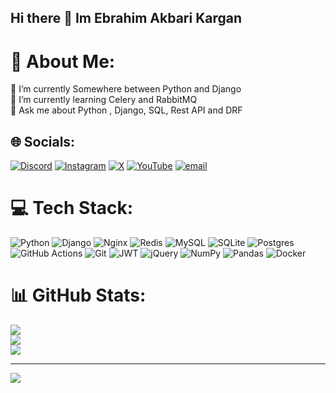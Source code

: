 ## Hi there 👋 Im Ebrahim Akbari Kargan

# 💫 About Me:
🔭 I’m currently Somewhere between Python and Django<br>🌱 I’m currently learning Celery and RabbitMQ<br>💬 Ask me about Python , Django, SQL, Rest API and DRF<br>

## 🌐 Socials:
[![Discord](https://img.shields.io/badge/Discord-%237289DA.svg?logo=discord&logoColor=white)](https://discord.gg/https://discord.gg/6FapS3Xv) [![Instagram](https://img.shields.io/badge/Instagram-%23E4405F.svg?logo=Instagram&logoColor=white)](https://instagram.com/@ebrahim_ak78) [![X](https://img.shields.io/badge/X-black.svg?logo=X&logoColor=white)](https://x.com/@ebrahimak900) [![YouTube](https://img.shields.io/badge/YouTube-%23FF0000.svg?logo=YouTube&logoColor=white)](https://youtube.com/@@Ebrahim_artofwar3) [![email](https://img.shields.io/badge/Email-D14836?logo=gmail&logoColor=white)](mailto:y560mia3@gmail.com)

# 💻 Tech Stack:
![Python](https://img.shields.io/badge/python-3670A0?style=for-the-badge&logo=python&logoColor=ffdd54) ![Django](https://img.shields.io/badge/django-%23092E20.svg?style=for-the-badge&logo=django&logoColor=white) ![Nginx](https://img.shields.io/badge/nginx-%23009639.svg?style=for-the-badge&logo=nginx&logoColor=white) ![Redis](https://img.shields.io/badge/redis-%23DD0031.svg?style=for-the-badge&logo=redis&logoColor=white) ![MySQL](https://img.shields.io/badge/mysql-4479A1.svg?style=for-the-badge&logo=mysql&logoColor=white) ![SQLite](https://img.shields.io/badge/sqlite-%2307405e.svg?style=for-the-badge&logo=sqlite&logoColor=white) ![Postgres](https://img.shields.io/badge/postgres-%23316192.svg?style=for-the-badge&logo=postgresql&logoColor=white) ![GitHub Actions](https://img.shields.io/badge/github%20actions-%232671E5.svg?style=for-the-badge&logo=githubactions&logoColor=white) ![Git](https://img.shields.io/badge/git-%23F05033.svg?style=for-the-badge&logo=git&logoColor=white) ![JWT](https://img.shields.io/badge/JWT-black?style=for-the-badge&logo=JSON%20web%20tokens) ![jQuery](https://img.shields.io/badge/jquery-%230769AD.svg?style=for-the-badge&logo=jquery&logoColor=white) ![NumPy](https://img.shields.io/badge/numpy-%23013243.svg?style=for-the-badge&logo=numpy&logoColor=white) ![Pandas](https://img.shields.io/badge/pandas-%23150458.svg?style=for-the-badge&logo=pandas&logoColor=white) ![Docker](https://img.shields.io/badge/docker-%230db7ed.svg?style=for-the-badge&logo=docker&logoColor=white)
# 📊 GitHub Stats:
![](https://github-readme-stats.vercel.app/api?username=Ebrahimakbari&theme=dark&hide_border=false&include_all_commits=true&count_private=true)<br/>
![](https://github-readme-streak-stats.herokuapp.com/?user=Ebrahimakbari&theme=dark&hide_border=false)<br/>
![](https://github-readme-stats.vercel.app/api/top-langs/?username=Ebrahimakbari&theme=dark&hide_border=false&include_all_commits=true&count_private=true&layout=compact)

---
[![](https://visitcount.itsvg.in/api?id=Ebrahimakbari&icon=0&color=0)](https://visitcount.itsvg.in)

